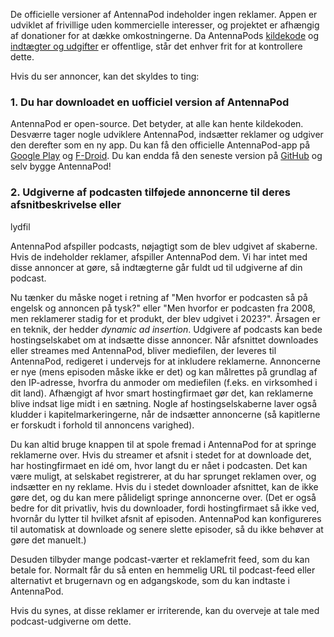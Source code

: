 De officielle versioner af AntennaPod indeholder ingen reklamer. Appen er
udviklet af frivillige uden kommercielle interesser, og projektet er afhængig af
donationer for at dække omkostningerne. Da AntennaPods
[kildekode](https://github.com/AntennaPod/AntennaPod) og [indtægter og
udgifter](https://opencollective.com/antennapod#category-BUDGET) er offentlige,
står det enhver frit for at kontrollere dette.

Hvis du ser annoncer, kan det skyldes to ting:

### 1. Du har downloadet en uofficiel version af AntennaPod

AntennaPod er open-source. Det betyder, at alle kan hente kildekoden. Desværre
tager nogle udviklere AntennaPod, indsætter reklamer og udgiver den derefter som
en ny app. Du kan få den officielle AntennaPod-app på [Google
Play](https://play.google.com/store/apps/details?id=de.danoeh.antennapod) og
[F-Droid](https://f-droid.org/packages/de.danoeh.antennapod/). Du kan endda få
den seneste version på [GitHub](https://github.com/AntennaPod/AntennaPod/) og
selv bygge AntennaPod!

### 2. Udgiverne af podcasten tilføjede annoncerne til deres afsnitbeskrivelse eller
lydfil

AntennaPod afspiller podcasts, nøjagtigt som de blev udgivet af skaberne. Hvis de
indeholder reklamer, afspiller AntennaPod dem. Vi har intet med disse annoncer
at gøre, så indtægterne går fuldt ud til udgiverne af din podcast.

Nu tænker du måske noget i retning af "Men hvorfor er podcasten så på engelsk og
annoncen på tysk?" eller "Men hvorfor er podcasten fra 2008, men reklamerer
stadig for et produkt, der blev udgivet i 2023?". Årsagen er en teknik, der
hedder *dynamic ad insertion*. Udgivere af podcasts kan bede hostingselskabet om
at indsætte disse annoncer. Når afsnittet downloades eller streames med
AntennaPod, bliver mediefilen, der leveres til AntennaPod, redigeret i undervejs
for at inkludere reklamerne. Annoncerne er nye (mens episoden måske ikke er det)
og kan målrettes på grundlag af den IP-adresse, hvorfra du anmoder om mediefilen
(f.eks. en virksomhed i dit land). Afhængigt af hvor smart hostingfirmaet gør
det, kan reklamerne blive indsat lige midt i en sætning. Nogle af
hostingselskaberne laver også kludder i kapitelmarkeringerne, når de indsætter
annoncerne (så kapitlerne er forskudt i forhold til annoncens varighed).

Du kan altid bruge knappen til at spole fremad i AntennaPod for at springe
reklamerne over. Hvis du streamer et afsnit i stedet for at downloade det, har
hostingfirmaet en idé om, hvor langt du er nået i podcasten. Det kan være
muligt, at selskabet registrerer, at du har sprunget reklamen over, og indsætter
en ny reklame. Hvis du i stedet downloader afsnittet, kan de ikke gøre det, og
du kan mere pålideligt springe annoncerne over. (Det er også bedre for dit
privatliv, hvis du downloader, fordi hostingfirmaet så ikke ved, hvornår du
lytter til hvilket afsnit af episoden. AntennaPod kan konfigureres til
automatisk at downloade og senere slette episoder, så du ikke behøver at gøre
det manuelt.)

Desuden tilbyder mange podcast-værter et reklamefrit feed, som du kan betale for.
Normalt får du så enten en hemmelig URL til podcast-feed eller alternativt et
brugernavn og en adgangskode, som du kan indtaste i AntennaPod.

Hvis du synes, at disse reklamer er irriterende, kan du overveje at tale med
podcast-udgiverne om dette.
